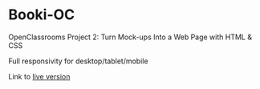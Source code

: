 # Booki-OC
OpenClassrooms Project 2: Turn Mock-ups Into a Web Page with HTML &amp; CSS

Full responsivity for desktop/tablet/mobile

Link to [live version](https://seanrw93.github.io/Booki-OC/)
